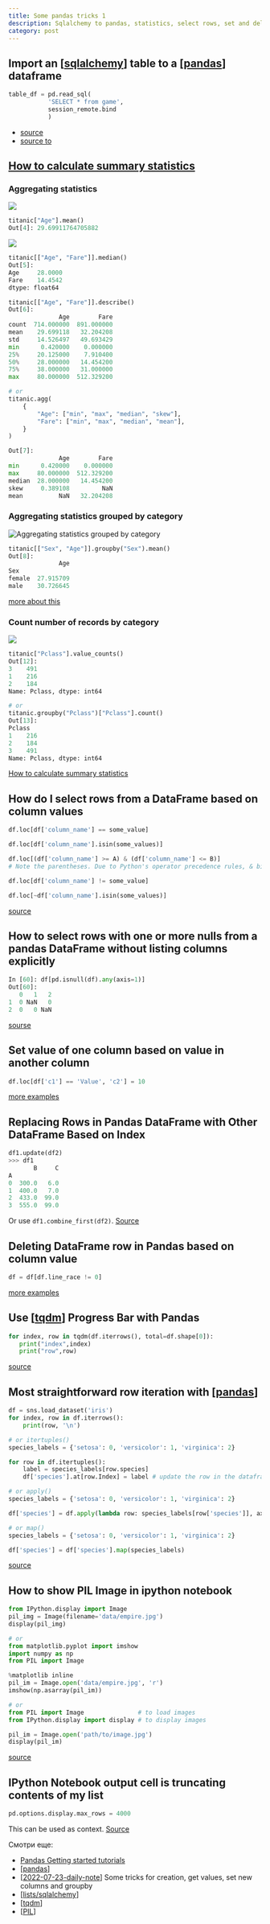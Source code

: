 ```yaml
---
title: Some pandas tricks 1
description: Sqlalchemy to pandas, statistics, select rows, set and delet values, iterating. And some about IPython
category: post
---
```

## Import an [[sqlalchemy]] table to a [[pandas]] dataframe

```python
table_df = pd.read_sql(
           'SELECT * from game',
           session_remote.bind
           )
```

- [source](https://stackoverflow.com/a/65973074/15966204)
- [source to](https://stackoverflow.com/questions/29525808/sqlalchemy-orm-conversion-to-pandas-dataframe)

## [How to calculate summary statistics](https://pandas.pydata.org/docs/getting_started/intro_tutorials/06_calculate_statistics.html#how-to-calculate-summary-statistics)

### Aggregating statistics

![](../attachments/2022-07-10-15-39-13.png)

```python
titanic["Age"].mean()
Out[4]: 29.69911764705882
```

![](../attachments/2022-07-10-15-40-04.png)

```python
titanic[["Age", "Fare"]].median()
Out[5]:
Age     28.0000
Fare    14.4542
dtype: float64
```

```python
titanic[["Age", "Fare"]].describe()
Out[6]:
              Age        Fare
count  714.000000  891.000000
mean    29.699118   32.204208
std     14.526497   49.693429
min      0.420000    0.000000
25%     20.125000    7.910400
50%     28.000000   14.454200
75%     38.000000   31.000000
max     80.000000  512.329200

# or
titanic.agg(
    {
        "Age": ["min", "max", "median", "skew"],
        "Fare": ["min", "max", "median", "mean"],
    }
)

Out[7]:
              Age        Fare
min      0.420000    0.000000
max     80.000000  512.329200
median  28.000000   14.454200
skew     0.389108         NaN
mean          NaN   32.204208
```

### Aggregating statistics grouped by category

![Aggregating statistics grouped by category](../attachments/2022-07-10-15-37-28.png)

```python
titanic[["Sex", "Age"]].groupby("Sex").mean()
Out[8]:
              Age
Sex
female  27.915709
male    30.726645
```

[more about this](https://pandas.pydata.org/docs/getting_started/intro_tutorials/06_calculate_statistics.html#aggregating-statistics-grouped-by-category)

### Count number of records by category

![](../attachments/2022-07-10-15-43-20.png)

```python
titanic["Pclass"].value_counts()
Out[12]:
3    491
1    216
2    184
Name: Pclass, dtype: int64

# or
titanic.groupby("Pclass")["Pclass"].count()
Out[13]:
Pclass
1    216
2    184
3    491
Name: Pclass, dtype: int64
```

[How to calculate summary statistics](https://pandas.pydata.org/docs/getting_started/intro_tutorials/06_calculate_statistics.html#how-to-calculate-summary-statistics)

## How do I select rows from a DataFrame based on column values

```python
df.loc[df['column_name'] == some_value]

df.loc[df['column_name'].isin(some_values)]

df.loc[(df['column_name'] >= A) & (df['column_name'] <= B)]
# Note the parentheses. Due to Python's operator precedence rules, & binds more tightly than <= and >=. Thus, the parentheses in the last example are necessary. Without the parentheses

df.loc[df['column_name'] != some_value]

df.loc[~df['column_name'].isin(some_values)]
```

[source](https://stackoverflow.com/a/17071908/15966204)

## How to select rows with one or more nulls from a pandas DataFrame without listing columns explicitly

```python
In [60]: df[pd.isnull(df).any(axis=1)]
Out[60]:
   0   1   2
1  0 NaN   0
2  0   0 NaN
```

[sourse](https://stackoverflow.com/a/14247708/15966204)

## Set value of one column based on value in another column

```python
df.loc[df['c1'] == 'Value', 'c2'] = 10
```

[more examples](https://stackoverflow.com/questions/49161120/pandas-python-set-value-of-one-column-based-on-value-in-another-column)

## Replacing Rows in Pandas DataFrame with Other DataFrame Based on Index

```python
df1.update(df2)
>>> df1
       B     C
A
0  300.0   6.0
1  400.0   7.0
2  433.0  99.0
3  555.0  99.0
```

Or use `df1.combine_first(df2)`. [Source](https://stackoverflow.com/a/53727235/15966204)

## Deleting DataFrame row in Pandas based on column value

```python
df = df[df.line_race != 0]
```

[more examples](https://stackoverflow.com/questions/18172851/deleting-dataframe-row-in-pandas-based-on-column-value)

## Use [[tqdm]] Progress Bar with Pandas

```python
for index, row in tqdm(df.iterrows(), total=df.shape[0]):
   print("index",index)
   print("row",row)
```

[source](https://stackoverflow.com/a/52309010/15966204)

## Most straightforward row iteration with [[pandas]]

```python
df = sns.load_dataset('iris')
for index, row in df.iterrows():
    print(row, '\n')

# or itertuples()
species_labels = {'setosa': 0, 'versicolor': 1, 'virginica': 2}

for row in df.itertuples():
    label = species_labels[row.species]
    df['species'].at[row.Index] = label # update the row in the dataframe

# or apply()
species_labels = {'setosa': 0, 'versicolor': 1, 'virginica': 2}

df['species'] = df.apply(lambda row: species_labels[row['species']], axis=1)

# or map()
species_labels = {'setosa': 0, 'versicolor': 1, 'virginica': 2}

df['species'] = df['species'].map(species_labels)
```

[source](https://www.learndatasci.com/solutions/how-iterate-over-rows-pandas/)

## How to show PIL Image in ipython notebook

```python
from IPython.display import Image
pil_img = Image(filename='data/empire.jpg')
display(pil_img)

# or
from matplotlib.pyplot import imshow
import numpy as np
from PIL import Image

%matplotlib inline
pil_im = Image.open('data/empire.jpg', 'r')
imshow(np.asarray(pil_im))

# or
from PIL import Image               # to load images
from IPython.display import display # to display images

pil_im = Image.open('path/to/image.jpg')
display(pil_im)
```

[source](https://stackoverflow.com/questions/26649716/how-to-show-pil-image-in-ipython-notebook)

## IPython Notebook output cell is truncating contents of my list

```python
pd.options.display.max_rows = 4000
```

This can be used as context. [Source](https://stackoverflow.com/questions/23388810/ipython-notebook-output-cell-is-truncating-contents-of-my-list)

Смотри еще:

- [Pandas Getting started tutorials](https://pandas.pydata.org/docs/getting_started/intro_tutorials/index.html)
- [[pandas]]
- [[2022-07-23-daily-note]] Some tricks for creation, get values, set new columns and groupby
- [[lists/sqlalchemy]]
- [[tqdm]]
- [[PIL]]

[//begin]: # "Autogenerated link references for markdown compatibility"
[sqlalchemy]: ../lists/sqlalchemy "Sqlalchemy"
[pandas]: ../notes/pandas "Pandas"
[tqdm]: ../notes/tqdm "Tqdm"
[2022-07-23-daily-note]: 2022-07-23-daily-note "Some pandas tricks 2"
[lists/sqlalchemy]: ../lists/sqlalchemy "Sqlalchemy"
[PIL]: ../notes/PIL "Pillow - обработка изображений"
[//end]: # "Autogenerated link references"